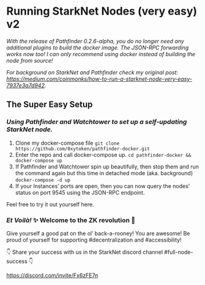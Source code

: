 # Running StarkNet Nodes (very easy) v2

*With the release of Pathfinder 0.2.6-alpha, you do no longer need any additional plugins to build the docker image. The JSON-RPC forwarding works now too! I can only recommend using docker instead of building the node from source!*

*For background on StarkNet and Pathfinder check my original post: https://medium.com/coinmonks/how-to-run-a-starknet-node-very-easy-7937e3a7d942.*

## The Super Easy Setup
### *Using Pathfinder and Watchtower to set up a self-updating StarkNet node.*

1. Clone my docker-compose file
    ```git clone https://github.com/0xytoken/pathfinder-docker.git```
2. Enter the repo and call docker-compose up.
    ```cd pathfinder-docker && docker-compose up```
3. If Pathfinder and Watchtower spin up beautifully, then stop them and run the command again but this time in detached mode (aka. background)
    ```docker-compose -d up```
4. If your Instances’ ports are open, then you can now query the nodes’ status on port 9545 using the JSON-RPC endpoint.

Feel free to try it out yourself here.

### *Et Voilà!* ✨ Welcome to the ZK revolution 🚀

Give yourself a good pat on the ol’ back-a-rooney! You are awesome! Be proud of yourself for supporting #decentralization and #accessibility!

👇 Share your success with us in the StarkNet discord channel #full-node-success 👇

https://discord.com/invite/Fx6zFE7n

